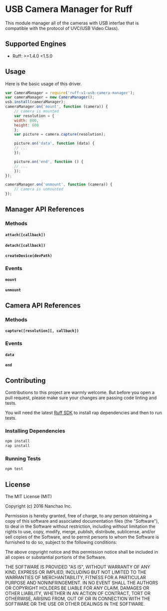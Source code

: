 # USB Camera Manager for Ruff

This module manager all of the cameras with USB interfae that is compatible with the protocol of UVC(USB Video Class).

## Supported Engines

* Ruff: >=1.4.0 <1.5.0

## Usage

Here is the basic usage of this driver.

```js
var CameraManager = require('ruff-v1-usb-camera-manager');
var cameraManager = new CameraManager();
usb.install(cameraManager);
cameraManager.on('mount', function (camera)) {
    // camera is mounted
    var resolution = {
    width: 800,
    height: 600
    };
    var picture = camera.capture(resolution);

    picture.on('data', function (data) {
    // ...
    });

    picture.on('end', function () {
    // ...
    });
});

cameraManager.on('unmount', function (camera)) {
    // camera is unmounted
});
```

## Manager API References

### Methods

#### `attach([callback])`

#### `detach([callback])`

#### `createDevice(devPath)`

### Events

#### `mount`

#### `unmount`

## Camera API References

### Methods

#### `capture([resolution][, callback])`

### Events

#### `data`

#### `end`


## Contributing

Contributions to this project are warmly welcome. But before you open a pull request, please make sure your changes are passing code linting and tests.

You will need the latest [Ruff SDK](https://ruff.io/) to install rap dependencies and then to run tests.

### Installing Dependencies

```sh
npm install
rap install
```

### Running Tests

```sh
npm test
```

## License

The MIT License (MIT)

Copyright (c) 2016 Nanchao Inc.

Permission is hereby granted, free of charge, to any person obtaining a copy of this software and associated documentation files (the "Software"), to deal in the Software without restriction, including without limitation the rights to use, copy, modify, merge, publish, distribute, sublicense, and/or sell copies of the Software, and to permit persons to whom the Software is furnished to do so, subject to the following conditions:

The above copyright notice and this permission notice shall be included in all copies or substantial portions of the Software.

THE SOFTWARE IS PROVIDED "AS IS", WITHOUT WARRANTY OF ANY KIND, EXPRESS OR IMPLIED, INCLUDING BUT NOT LIMITED TO THE WARRANTIES OF MERCHANTABILITY, FITNESS FOR A PARTICULAR PURPOSE AND NONINFRINGEMENT. IN NO EVENT SHALL THE AUTHORS OR COPYRIGHT HOLDERS BE LIABLE FOR ANY CLAIM, DAMAGES OR OTHER LIABILITY, WHETHER IN AN ACTION OF CONTRACT, TORT OR OTHERWISE, ARISING FROM, OUT OF OR IN CONNECTION WITH THE SOFTWARE OR THE USE OR OTHER DEALINGS IN THE SOFTWARE.
